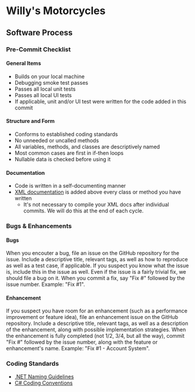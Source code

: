 # Willy's Motorcycles

## Software Process
### Pre-Commit Checklist
#### General Items
* Builds on your local machine
* Debugging smoke test passes
* Passes all local unit tests
* Passes all local UI tests
* If applicable, unit and/or UI test were written for the code added in this commit

#### Structure and Form
* Conforms to established coding standards
* No unneeded or uncalled methods
* All variables, methods, and classes are descriptively named
* Most common cases are first in if-then loops
* Nullable data is checked before using it

#### Documentation
* Code is written in a self-documenting manner
* [XML documentation](https://msdn.microsoft.com/en-us/library/vstudio/b2s063f7(v=vs.100).aspx) is added above every class or method you have written
   * It's not necessary to compile your XML docs after individual commits. We will do this at the end of each cycle.

### Bugs & Enhancements
#### Bugs
When you encouter a bug, file an issue on the GitHub repository for the issue. Include a descriptive title, relevant tags, as well as how to reproduce as well as a test case, if applicable. If you suspect you know what the issue is, include this in the issue as well. Even if the issue is a fairly trivial fix, we should file a bug on it. When you commit a fix, say "Fix #" followed by the issue number. Example: "Fix #1".

#### Enhancement
If you suspect you have room for an enhancement (such as a performance improvement or feature idea), file an enhancement issue on the GitHub repository. Include a descriptive title, relevant tags, as well as a description of the enhancement, along with possible implementation strategies. When the enhancement is fully completed (not 1/2, 3/4, but all the way), commit "Fix #" followed by the issue number, along with the feature or enhancement's name. Example: "Fix #1 - Account System".

### Coding Standards
* [.NET Naming Guidelines](https://msdn.microsoft.com/en-us/library/ms229002(v=vs.110).aspx)
* [C# Coding Conventions](https://msdn.microsoft.com/en-us/library/ff926074.aspx)

